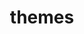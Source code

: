 ---
layout: "category-page"
title: "themes"
description: "Tải Graphic Elements: icon, pattern, UI assets."
permalink: "/category/themes/"
image: "/assets/images/affiliates.jpg"
color: "#121826"
---